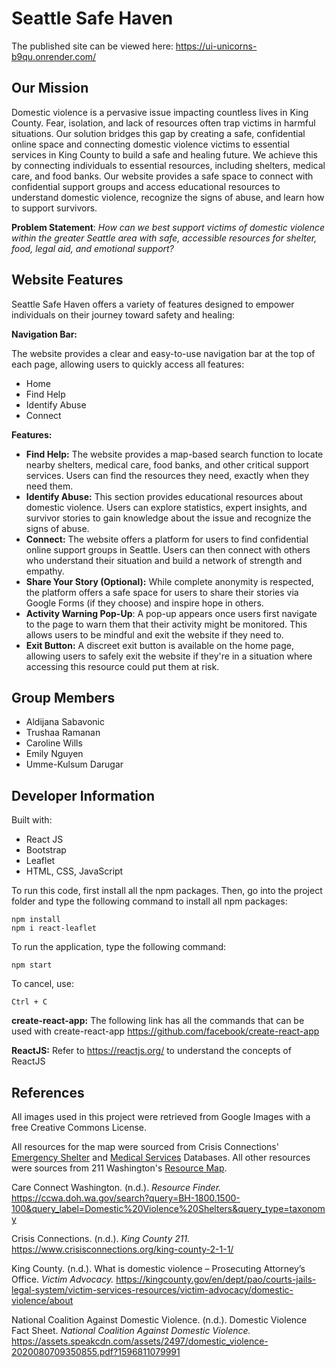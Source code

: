 # Seattle Safe Haven

The published site can be viewed here: https://ui-unicorns-b9qu.onrender.com/ 

## Our Mission

Domestic violence is a pervasive issue impacting countless lives in King County. Fear, isolation, and lack of resources often trap victims in harmful situations. Our solution bridges this gap by creating a safe, confidential online space and connecting domestic violence victims to essential services in King County to build a safe and healing future. We achieve this by connecting individuals to essential resources, including shelters, medical care, and food banks. Our website provides a safe space to connect with confidential support groups and access educational resources to understand domestic violence, recognize the signs of abuse, and learn how to support survivors.

**Problem Statement**: _How can we best support victims of domestic violence within the greater Seattle area with safe, accessible resources for shelter, food, legal aid, and emotional support?_

## Website Features

Seattle Safe Haven offers a variety of features designed to empower individuals on their journey toward safety and healing:

**Navigation Bar:**

The website provides a clear and easy-to-use navigation bar at the top of each page, allowing users to quickly access all features:

- Home
- Find Help
- Identify Abuse
- Connect
  
**Features:**

- **Find Help:** The website provides a map-based search function to locate nearby shelters, medical care, food banks, and other critical support services. Users can find the resources they need, exactly when they need them.
- **Identify Abuse:** This section provides educational resources about domestic violence. Users can explore statistics, expert insights, and survivor stories to gain knowledge about the issue and recognize the signs of abuse.
- **Connect:** The website offers a platform for users to find confidential online support groups in Seattle. Users can then connect with others who understand their situation and build a network of strength and empathy.
- **Share Your Story (Optional):** While complete anonymity is respected, the platform offers a safe space for users to share their stories via Google Forms (if they choose) and inspire hope in others.
- **Activity Warning Pop-Up**: A pop-up appears once users first navigate to the page to warn them that their activity might be monitored. This allows users to be mindful and exit the website if they need to. 
- **Exit Button:** A discreet exit button is available on the home page, allowing users to safely exit the website if they're in a situation where accessing this resource could put them at risk.

## Group Members

- Aldijana Sabavonic
- Trushaa Ramanan
- Caroline Wills
- Emily Nguyen
- Umme-Kulsum Darugar 

## Developer Information

Built with:

- React JS
- Bootstrap
- Leaflet
- HTML, CSS, JavaScript

To run this code, first install all the npm packages. Then, go into the project folder and type the following command to install all npm packages:

`npm install`\
`npm i react-leaflet`

To run the application, type the following command:

`npm start`

To cancel, use: 

`Ctrl + C`

**create-react-app:** The following link has all the commands that can be used with create-react-app https://github.com/facebook/create-react-app

**ReactJS:** Refer to https://reactjs.org/ to understand the concepts of ReactJS

## References

All images used in this project were retrieved from Google Images with a free Creative Commons License.

All resources for the map were sourced from Crisis Connections' [Emergency Shelter](https://www.crisisconnections.org/wp-content/uploads/2024/04/6.-ESB-Emergency-Shelters-2nd-Quarter-2024-3.pdf) and [Medical Services](https://www.crisisconnections.org/wp-content/uploads/2024/04/5.ESB-Seattle-Health-Services-2nd-Quarter-2024-3.pdf) Databases. All other resources were sources from 211 Washington's [Resource Map](https://search.wa211.org/en/search?query=RP-1400.2500&query_label=General+Counseling+Services&query_type=taxonomy&location=King+County%2C+Washington%2C+United+States&coords=-122.297622%2C47.59526). 

Care Connect Washington. (n.d.). *Resource Finder.* https://ccwa.doh.wa.gov/search?query=BH-1800.1500-100&query_label=Domestic%20Violence%20Shelters&query_type=taxonomy

Crisis Connections. (n.d.). *King County 211.* https://www.crisisconnections.org/king-county-2-1-1/

King County. (n.d.). What is domestic violence – Prosecuting Attorney’s Office. *Victim Advocacy.* https://kingcounty.gov/en/dept/pao/courts-jails-legal-system/victim-services-resources/victim-advocacy/domestic-violence/about

National Coalition Against Domestic Violence. (n.d.). Domestic Violence Fact Sheet. *National Coalition Against Domestic Violence.* https://assets.speakcdn.com/assets/2497/domestic_violence-2020080709350855.pdf?1596811079991
